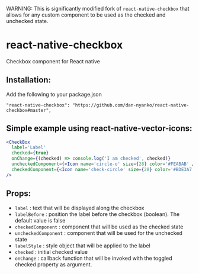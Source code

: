 WARNING: This is significantly modified fork of `react-native-checkbox` that allows
for any custom component to be used as the checked and unchecked state.

# react-native-checkbox
Checkbox component for React native

## Installation:

Add the following to your package.json

```
"react-native-checkbox": "https://github.com/dan-nyanko/react-native-checkbox#master",
```


## Simple example using react-native-vector-icons:
```jsx
<CheckBox
  label='Label'
  checked={true}
  onChange={(checked) => console.log('I am checked', checked)}
  uncheckedComponent={<Icon name='circle-o' size={28} color='#FEABAB' />}
  checkedComponent={<Icon name='check-circle' size={28} color='#BDE3A7' />}
/>
```

## Props:

- `label` : text that will be displayed along the checkbox
- `labelBefore` : position the label before the checkbox (boolean). The default
value is false
- `checkedComponent` : component that will be used as the checked state
- `uncheckedComponent` : component that will be used for the unchecked state
- `labelStyle` : style object that will be applied to the label
- `checked` : initial checked value
- `onChange` : callback function that will be invoked with the toggled checked property as argument.
